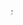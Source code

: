 <marquee behavior="scroll" direction="left" scrollamount="6">
⚡ We devour code for breakfast, crunch bugs for lunch, and deploy dreams by dinner. ⚡
</marquee>
